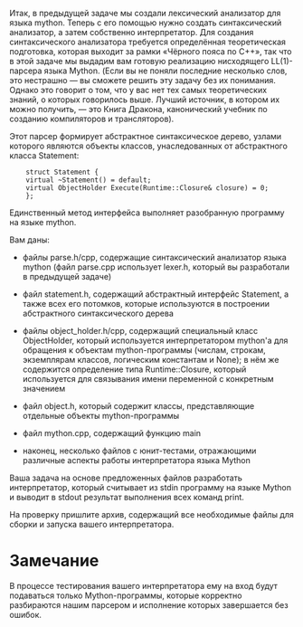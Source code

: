 Итак, в предыдущей задаче мы создали лексический анализатор для языка mython. Теперь с его помощью нужно создать синтаксический анализатор, а затем собственно интерпретатор. Для создания синтаксического анализатора требуется определённая теоретическая подготовка, которая выходит за рамки «Чёрного пояса по C++», так что в этой задаче мы выдадим вам готовую реализацию нисходящего LL(1)-парсера языка Mython. (Если вы не поняли последние несколько слов, это нестрашно — вы сможете решить эту задачу без их понимания. Однако это говорит о том, что у вас нет тех самых теоретических знаний, о которых говорилось выше. Лучший источник, в котором их можно получить, — это Книга Дракона, канонический учебник по созданию компиляторов и трансляторов).

Этот парсер формирует абстрактное синтаксическое дерево, узлами которого являются объекты классов, унаследованных от абстрактного класса Statement:

		struct Statement {
		virtual ~Statement() = default;
		virtual ObjectHolder Execute(Runtime::Closure& closure) = 0;
		};
		
Единственный метод интерфейса выполняет разобранную программу на языке mython.

Вам даны:

+	файлы parse.h/cpp, содержащие синтаксический анализатор языка mython (файл parse.cpp использует lexer.h, который вы разработали в предыдущей задаче)

+	файл statement.h, содержащий абстрактный интерфейс Statement, а также всех его потомков, которые используются в построении абстрактного синтаксического дерева

+	файлы object_holder.h/cpp, содержащий специальный класс ObjectHolder, который используется интерпретатором mython'а для обращения к объектам mython-программы (числам, строкам, экземплярам классов, логическим константам и None); в нём же содержится определение типа Runtime::Closure, который используется для связывания имени переменной с конкретным значением

+	файл object.h, который содержит классы, представляющие отдельные объекты mython-программы

+	файл mython.cpp, содержащий функцию main

+	наконец, несколько файлов с юнит-тестами, отражающими различные аспекты работы интерпретатора языка Mython

Ваша задача на основе предложенных файлов разработать интерпретатор, который считывает из stdin программу на языке Mython и выводит в stdout результат выполнения всех команд print.

На проверку пришлите архив, содержащий все необходимые файлы для сборки и запуска вашего интерпретатора.
# Замечание

В процессе тестирования вашего интерпретатора ему на вход будут подаваться только Mython-программы, которые корректно разбираются нашим парсером и исполнение которых завершается без ошибок.
